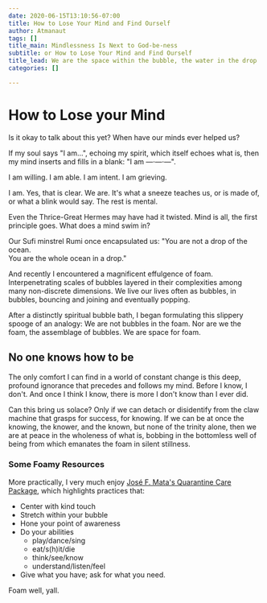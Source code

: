 ```yaml
---
date: 2020-06-15T13:10:56-07:00
title: How to Lose Your Mind and Find Ourself
author: Atmanaut
tags: []
title_main: Mindlessness Is Next to God-be-ness
subtitle: or How to Lose Your Mind and Find Ourself
title_lead: We are the space within the bubble, the water in the drop
categories: []

---
```

# How to Lose your Mind

Is it okay to talk about this yet?
When have our minds ever helped us?

If my soul says "I am…", echoing my spirit, which itself echoes what is, then my mind inserts and fills in a blank: "I am —·—·—".

I am willing.
I am able.
I am intent.
I am grieving.

I am. Yes, that is clear. We are. It's what a sneeze teaches us, or is made of, or what a blink would say. The rest is mental.

Even the Thrice-Great Hermes may have had it twisted. Mind is all, the first principle goes. What does a mind swim in?

Our Sufi minstrel Rumi once encapsulated us:
"You are not a drop of the ocean.  
You are the whole ocean in a drop."

And recently I encountered a magnificent effulgence of foam. Interpenetrating scales of bubbles layered in their complexities among many non-discrete dimensions. We live our lives often as bubbles, in bubbles, bouncing and joining and eventually popping.

After a distinctly spiritual bubble bath, I began formulating this slippery spooge of an analogy:
We are not bubbles in the foam.
Nor are we the foam, the assemblage of bubbles.
We are space for foam.

## No one knows how to be

The only comfort I can find in a world of constant change is this deep, profound ignorance that precedes and follows my mind. Before I know, I don't. And once I think I know, there is more I don't know than I ever did.

Can this bring us solace? Only if we can detach or disidentify from the claw machine that grasps for success, for knowing. If we can be at once the knowing, the knower, and the known, but none of the trinity alone, then we are at peace in the wholeness of what is, bobbing in the bottomless well of being from which emanates the foam in silent stillness.

### Some Foamy Resources

More practically, I very much enjoy [José F. Mata's Quarantine Care Package](https://medium.com/@josefmata/quarantine-care-package-5a898ae0179a), which highlights practices that:

- Center with kind touch
- Stretch within your bubble
- Hone your point of awareness
- Do your abilities
  - play/dance/sing
  - eat/s(h)it/die
  - think/see/know
  - understand/listen/feel
- Give what you have; ask for what you need.

Foam well, yall.